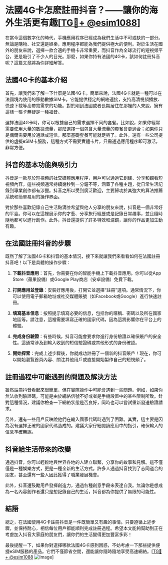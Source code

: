 # 法國4G卡怎麽註冊抖音？——讓你的海外生活更有趣[[TG💪+ @esim1088](https://t.me/s/esim1088)]

在當今這個數字化的時代，手機應用程序已經成為我們生活中不可或缺的一部分。無論是購物、社交還是娛樂，應用程序都能為我們提供極大的便利。對於生活在國外的朋友來說，選擇一款合適的手機卡非常重要，而抖音作為全球流行的短視頻平台，更是吸引了不少人的目光。那麼，如果你持有法國的4G卡，該如何註冊抖音呢？這篇文章將為你詳細解答。

## 法國4G卡的基本介紹

首先，讓我們來了解一下什麼是法國4G卡。簡單來說，法國4G卡就是一種可以在法國境內使用的移動數據SIM卡。它能提供穩定的網絡連接，支持高清視頻播放、快速下載等高帶寬需求的功能。對於剛到法國或者長期居住在那裡的人來說，擁有這樣一張卡無疑是一種福音。

選擇法國4G卡時，你可以根據自己的需求選擇不同的套餐。比如說，如果你經常需要使用大量的數據流量，那麼選擇一個包含大量流量的套餐會更適合；如果你只是偶爾需要用於通話或短信，那麼基礎套餐可能就足夠了。此外，還有一些公司提供的虛擬eSIM卡服務，這種方式不需要實體卡片，只需通過應用程序即可激活，非常方便。

## 抖音的基本功能與吸引力

抖音是一款基於短視頻的社交媒體應用程序，用戶可以通過它創建、分享和觀看短視頻內容。這些視頻通常持續幾秒到一分鐘不等，涵蓋了各種主題，從日常生活記錄到專業創作都有涉獵。抖音之所以受到廣泛歡迎，主要歸功於其強大的算法推薦系統和簡單易用的操作界面。

對於那些喜歡記錄自己生活點滴並希望與他人分享的朋友來說，抖音是一個非常好的平臺。你可以在這裡展示你的才藝、分享旅行經歷或是記錄日常趣事，並且隨時隨地都可以進行創作。此外，抖音還提供了許多特效和濾鏡，讓你的作品更加生動有趣。

## 在法國註冊抖音的步驟

既然了解了法國4G卡和抖音的基本情況，接下來就讓我們來看看如何在法國註冊抖音吧！以下是具體的操作步驟：

1. **下載抖音應用**：首先，你需要在你的智能手機上下載抖音應用。你可以從App Store（蘋果設備）或Google Play商店（安卓設備）免費下載。

2. **打開應用並登錄**：安裝好應用後，打開它並選擇“註冊”選項。通常情況下，你可以使用電子郵箱地址或社交媒體賬號（如Facebook或Google）進行快速註冊。

3. **填寫基本信息**：按照提示填寫必要的信息，包括你的暱稱、密碼以及所在國家地區等。請注意，這裡需要填寫正確的國家代碼，因為這將影響你在平台上的體驗。

4. **完成身份驗證**：有些時候，抖音可能會要求你進行身份驗證以確保賬戶的安全性。這通常涉及到輸入收到的短信驗證碼或其他形式的身份確認。

5. **開始探索**：完成上述步驟後，你就成功註冊了一個新的抖音賬戶！現在，你可以開始瀏覽首頁內容、關注其他用戶或直接開始製作自己的短視頻了。

## 註冊過程中可能遇到的問題及解決方法

雖然註冊抖音看起來很簡單，但在實際操作中可能會遇到一些問題。例如，如果你無法收到驗證碼，可能是由於網絡信號不好或者是手機設置中的某些限制所致。針對這種情況，建議你檢查一下網絡狀態是否良好，同時也可以嘗試重新發送驗證請求。

另外，還有一些用戶反映說他們在輸入國家代碼時遇到了困難。其實，這主要是因為沒有選擇正確的國家代碼造成的。建議大家仔細閱讀應用中的指引，確保輸入的信息準確無誤。

## 抖音給生活帶來的改變

通過抖音，你可以輕鬆地與世界各地的人建立聯繫，分享你的故事和見解。這不僅僅是一種娛樂方式，更是一種全新的生活方式。許多人通過抖音找到了志同道合的朋友，甚至還有一些人因此獲得了職業發展機會。

此外，抖音還鼓勵用戶發揮創造力，通過各種創意手段來表達自我。無論你是想成為一名內容創作者還只是想記錄自己的生活，抖音都為你提供了無限的可能性。

## 結語

總之，在法國使用4G卡註冊抖音是一件既簡單又有趣的事情。只要遵循上述步驟，並保持耐心，相信每位用戶都能順利完成註冊過程。希望本文能夠幫助到正在考慮加入抖音大家庭的朋友們，讓你們的生活變得更加豐富多彩！

最後提醒一下，如果你對選擇哪款法國4G卡感到困惑，不妨考慮一下那些提供便捷eSIM服務的產品。它們不僅節省空間，還能讓你隨時隨地享受高速網絡。[[TG💪+ @esim1088](https://t.me/s/esim1088) ![Image](https://i.postimg.cc/4NQfJmqS/Snipaste-2025-05-13-00-14-12.png)]